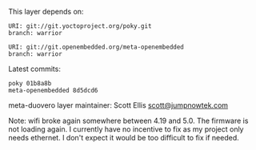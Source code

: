 This layer depends on:

    URI: git://git.yoctoproject.org/poky.git
    branch: warrior 

    URI: git://git.openembedded.org/meta-openembedded
    branch: warrior 

Latest commits:

    poky 01b8a8b
    meta-openembedded 8d5dcd6

meta-duovero layer maintainer: Scott Ellis <scott@jumpnowtek.com>


Note: wifi broke again somewhere between 4.19 and 5.0.
      The firmware is not loading again. I currently have
      no incentive to fix as my project only needs ethernet.
      I don't expect it would be too difficult to fix if
      needed.

